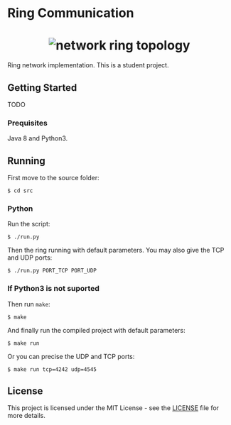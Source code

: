 # Ring Communication

<h1 align="center">
    <img src="https://upload.wikimedia.org/wikipedia/commons/d/db/NetworkTopology-Ring.png" alt="network ring topology">
</h1>

Ring network implementation. This is a student project.

## Getting Started

TODO

### Prequisites

Java 8 and Python3.

## Running

First move to the source folder:

    $ cd src

### Python

Run the script:

    $ ./run.py

Then the ring running with default parameters. You may also give the TCP and UDP ports:

    $ ./run.py PORT_TCP PORT_UDP

### If Python3 is not suported

Then run `make`:

    $ make

And finally run the compiled project with default parameters:

    $ make run

Or you can precise the UDP and TCP ports:

    $ make run tcp=4242 udp=4545

## License

This project is licensed under the MIT License - see the [LICENSE](LICENSE) file for more details.
